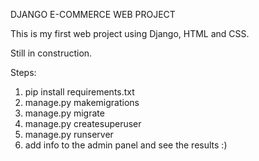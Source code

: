 DJANGO E-COMMERCE WEB PROJECT

This is my first web project using Django, HTML and CSS.

Still in construction.

Steps:
1) pip install requirements.txt
2) manage.py makemigrations
3) manage.py migrate
4) manage.py createsuperuser
5) manage.py runserver
6) add info to the admin panel and see the results :)
